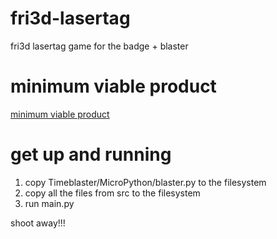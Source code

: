 # fri3d-lasertag
fri3d lasertag game for the badge + blaster

# minimum viable product
[minimum viable product](<minimum viable product.md>)

# get up and running
1. copy Timeblaster/MicroPython/blaster.py to the filesystem
3. copy all the files from src to the filesystem
4. run main.py

shoot away!!!


